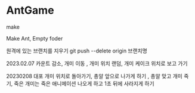 # AntGame
make 

Make Ant, Empty foder


 원격에 있는 브랜치를 지우기
 git push --delete origin 브랜치명

 2023.02.07
 카운트 감소, 개미 이동 , 개미 위치 랜덤, 개미 케이크 위치로 보고 가기

 20230208
 대포 개미 위치로 돌아가기, 총알 앞으로 나가게 하기 , 총알 맞고 개미 죽기, 죽은 개미는 죽은 애니메이션 나오게 하고 1초 뒤에 사라지게 하기
 